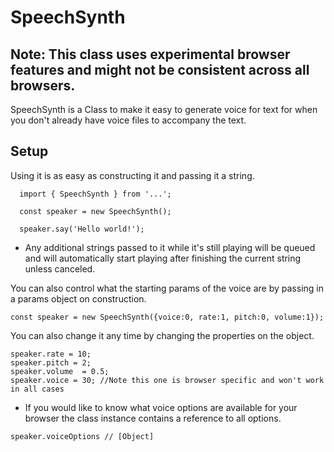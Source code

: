 # SpeechSynth
## Note: This class uses experimental browser features and might not be consistent across all browsers.

SpeechSynth is a Class to make it easy to generate voice for text for when you don't already have voice files to accompany the text.


## Setup
Using it is as easy as constructing it and passing it a string.

```
  import { SpeechSynth } from '...';

  const speaker = new SpeechSynth();

  speaker.say('Hello world!');
```

- Any additional strings passed to it while it's still playing will be queued and will automatically start playing after finishing the current string unless canceled.



You can also control what the starting params of the voice are by passing in a params object on construction.

```
const speaker = new SpeechSynth({voice:0, rate:1, pitch:0, volume:1});
```

You can also change it any time by changing the properties on the object.

```
speaker.rate = 10;
speaker.pitch = 2;
speaker.volume  = 0.5;
speaker.voice = 30; //Note this one is browser specific and won't work in all cases
```

- If you would like to know what voice options are available for your browser the class instance contains a reference to all options.
```
speaker.voiceOptions // [Object]
```